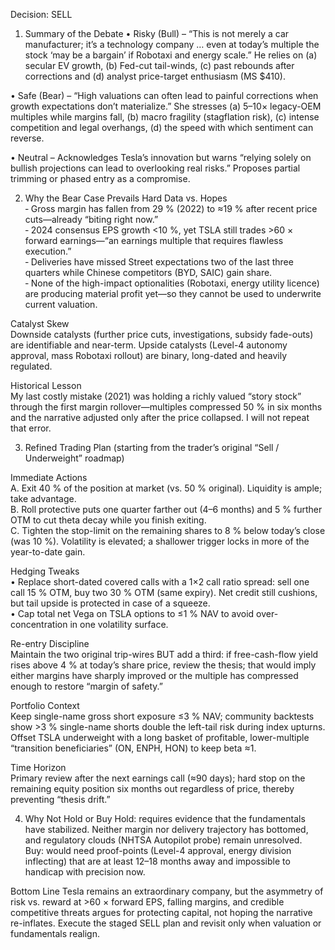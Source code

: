 Decision: SELL

1. Summary of the Debate
•  Risky (Bull) – “This is not merely a car manufacturer; it’s a technology company … even at today’s multiple the stock ‘may be a bargain’ if Robotaxi and energy scale.” He relies on (a) secular EV growth, (b) Fed-cut tail-winds, (c) past rebounds after corrections and (d) analyst price-target enthusiasm (MS $410).

•  Safe (Bear) – “High valuations can often lead to painful corrections when growth expectations don’t materialize.” She stresses (a) 5–10× legacy-OEM multiples while margins fall, (b) macro fragility (stagflation risk), (c) intense competition and legal overhangs, (d) the speed with which sentiment can reverse.

•  Neutral – Acknowledges Tesla’s innovation but warns “relying solely on bullish projections can lead to overlooking real risks.” Proposes partial trimming or phased entry as a compromise.

2. Why the Bear Case Prevails
Hard Data vs. Hopes  
‐ Gross margin has fallen from 29 % (2022) to ≈19 % after recent price cuts—already “biting right now.”  
‐ 2024 consensus EPS growth <10 %, yet TSLA still trades >60 × forward earnings—“an earnings multiple that requires flawless execution.”  
‐ Deliveries have missed Street expectations two of the last three quarters while Chinese competitors (BYD, SAIC) gain share.  
‐ None of the high-impact optionalities (Robotaxi, energy utility licence) are producing material profit yet—so they cannot be used to underwrite current valuation.

Catalyst Skew  
Downside catalysts (further price cuts, investigations, subsidy fade-outs) are identifiable and near-term. Upside catalysts (Level-4 autonomy approval, mass Robotaxi rollout) are binary, long-dated and heavily regulated.

Historical Lesson  
My last costly mistake (2021) was holding a richly valued “story stock” through the first margin rollover—multiples compressed 50 % in six months and the narrative adjusted only after the price collapsed. I will not repeat that error.

3. Refined Trading Plan (starting from the trader’s original “Sell / Underweight” roadmap)

Immediate Actions  
A. Exit 40 % of the position at market (vs. 50 % original). Liquidity is ample; take advantage.  
B. Roll protective puts one quarter farther out (4–6 months) and 5 % further OTM to cut theta decay while you finish exiting.  
C. Tighten the stop-limit on the remaining shares to 8 % below today’s close (was 10 %). Volatility is elevated; a shallower trigger locks in more of the year-to-date gain.

Hedging Tweaks  
•  Replace short-dated covered calls with a 1×2 call ratio spread: sell one call 15 % OTM, buy two 30 % OTM (same expiry). Net credit still cushions, but tail upside is protected in case of a squeeze.  
•  Cap total net Vega on TSLA options to ≤1 % NAV to avoid over-concentration in one volatility surface.

Re-entry Discipline  
Maintain the two original trip-wires BUT add a third: if free-cash-flow yield rises above 4 % at today’s share price, review the thesis; that would imply either margins have sharply improved or the multiple has compressed enough to restore “margin of safety.”

Portfolio Context  
Keep single-name gross short exposure ≤3 % NAV; community backtests show >3 % single-name shorts double the left-tail risk during index upturns. Offset TSLA underweight with a long basket of profitable, lower-multiple “transition beneficiaries” (ON, ENPH, HON) to keep beta ≈1.

Time Horizon  
Primary review after the next earnings call (≈90 days); hard stop on the remaining equity position six months out regardless of price, thereby preventing “thesis drift.”

4. Why Not Hold or Buy
Hold: requires evidence that the fundamentals have stabilized. Neither margin nor delivery trajectory has bottomed, and regulatory clouds (NHTSA Autopilot probe) remain unresolved.  
Buy: would need proof-points (Level-4 approval, energy division inflecting) that are at least 12–18 months away and impossible to handicap with precision now.

Bottom Line
Tesla remains an extraordinary company, but the asymmetry of risk vs. reward at >60 × forward EPS, falling margins, and credible competitive threats argues for protecting capital, not hoping the narrative re-inflates. Execute the staged SELL plan and revisit only when valuation or fundamentals realign.